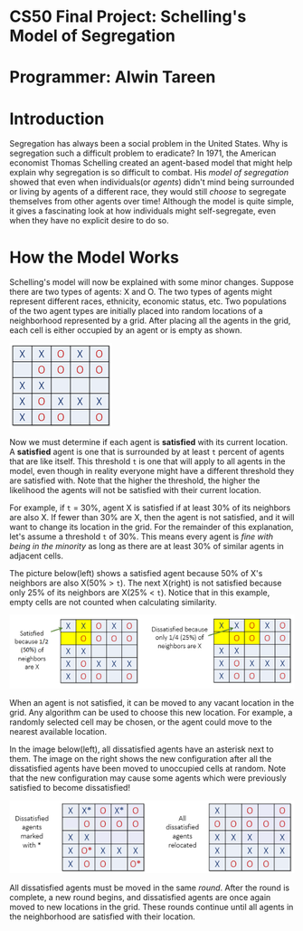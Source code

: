 # CS50 Final Project: Schelling's Model of Segregation
# Programmer: Alwin Tareen

# Introduction
Segregation has always been a social problem in the United States. Why is segregation such a difficult problem to eradicate? In 1971, the American economist Thomas Schelling created an agent-based model that might help explain why segregation is so difficult to combat. His *model of segregation* showed that even when individuals(or *agents*) didn't mind being surrounded or living by agents of a different race, they would still *choose* to segregate themselves from other agents over time! Although the model is quite simple, it gives a fascinating look at how individuals might self-segregate, even when they have no explicit desire to do so.

# How the Model Works
Schelling's model will now be explained with some minor changes. Suppose there are two types of agents: X and O. The two types of agents might represent different races, ethnicity, economic status, etc. Two populations of the two agent types are initially placed into random locations of a neighborhood represented by a grid. After placing all the agents in the grid, each cell is either occupied by an agent or is empty as shown.

![Agents placed randomly in the neighbourhood.](agentinitial.png)

Now we must determine if each agent is **satisfied** with its current location. A **satisfied** agent is one that is surrounded by at least `t` percent of agents that are like itself. This threshold `t` is one that will apply to all agents in the model, even though in reality everyone might have a different threshold they are satisfied with. Note that the higher the threshold, the higher the likelihood the agents will not be satisfied with their current location.

For example, if `t` = 30%, agent X is satisfied if at least 30% of its neighbors are also X. If fewer than 30% are X, then the agent is not satisfied, and it will want to change its location in the grid. For the remainder of this explanation, let's assume a threshold `t` of 30%. This means every agent is *fine with being in the minority* as long as there are at least 30% of similar agents in adjacent cells.

The picture below(left) shows a satisfied agent because 50% of X's neighbors are also X(50% > `t`). The next X(right) is not satisfied because only 25% of its neighbors are X(25% < `t`). Notice that in this example, empty cells are not counted when calculating similarity.

![Agents having their mood assessed.](agentmood.png)

When an agent is not satisfied, it can be moved to any vacant location in the grid. Any algorithm can be used to choose this new location. For example, a randomly selected cell may be chosen, or the agent could move to the nearest available location.

In the image below(left), all dissatisfied agents have an asterisk next to them. The image on the right shows the new configuration after all the dissatisfied agents have been moved to unoccupied cells at random. Note that the new configuration may cause some agents which were previously satisfied to become dissatisfied! 

![Agents moving to new locations.](agentmigrate.png)

All dissatisfied agents must be moved in the same *round*. After the round is complete, a new round begins, and dissatisfied agents are once again moved to new locations in the grid. These rounds continue until all agents in the neighborhood are satisfied with their location.
